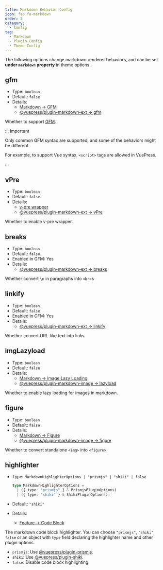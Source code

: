 ```yaml
---
title: Markdown Behavior Config
icon: fab fa-markdown
order: 2
category:
  - Config
tag:
  - Markdown
  - Plugin Config
  - Theme Config
---
```


The following options change markdown renderer behaviors, and can be set **under `markdown` property** in theme options.

<!-- more -->

## gfm

- Type: `boolean`
- Default: `false`
- Details:
  - [Markdown → GFM](../../guide/markdown/others.md#gfm)
  - [@vuepress/plugin-markdown-ext → gfm][gfm]

Whether to support [GFM](https://github.github.com/gfm/).

::: important

Only common GFM syntax are supported, and some of the behaviors might be different.

For example, to support Vue syntax, `<script>` tags are allowed
in VuePress.

:::

## vPre

- Type: `boolean`
- Default: `false`
- Details:
  - [v-pre wrapper](../../guide/markdown/others.md#v-pre)
  - [@vuepress/plugin-markdown-ext → vPre][vPre]

Whether to enable v-pre wrapper.

## breaks

- Type: `boolean`
- Default: `false`
- Enabled in GFM: Yes
- Details:
  - [@vuepress/plugin-markdown-ext → breaks][breaks]

Whether convert `\n` in paragraphs into `<br>`s

## linkify

- Type: `boolean`
- Default: `false`
- Enabled in GFM: Yes
- Details:
  - [@vuepress/plugin-markdown-ext → linkify][linkify]

Whether convert URL-like text into links

## imgLazyload

- Type: `boolean`
- Default: `false`
- Details:
  - [Markdown → Image Lazy Loading](../../guide/markdown/grammar/image.md#image-lazyload)
  - [@vuepress/plugin-markdown-image → lazyload][lazyload]

Whether to enable lazy loading for images in markdown.

## figure

- Type: `boolean`
- Default: `false`
- Details:
  - [Markdown → Figure](../../guide/markdown/grammar/image.md#figure)
  - [@vuepress/plugin-markdown-image → figure][figure]

Whether to convert standalone `<img>` into `<figure>`.

## highlighter

- Type: `MarkdownHighlighterOptions | "prismjs" | "shiki" | false`

  ```ts
  type MarkdownHighlighterOptions =
    | ({ type: "prismjs" } & PrismjsPluginOptions)
    | ({ type: "shiki" } & ShikiPluginOptions);
  ```

- Default: `"shiki"`

- Details:
  - [Feature → Code Block](../../guide/markdown/code/fence.md)

The markdown code block highlighter. You can choose `"prismjs"`, `"shiki"`, `false` or an object with `type` field declaring the highlighter name and other plugin options.

- `prismjs`: Use [@vuepress/plugin-prismjs][prismjs].
- `shiki`: Use [@vuepress/plugin-shiki][shiki].
- `false`: Disable code block highlighting.

[breaks]: https://ecosystem.vuejs.press/plugins/markdown/markdown-ext.html#breaks
[linkify]: https://ecosystem.vuejs.press/plugins/markdown/markdown-ext.html#linkify
[gfm]: https://ecosystem.vuejs.press/plugins/markdown/markdown-ext.html#gfm
[figure]: https://ecosystem.vuejs.press/plugins/markdown/markdown-image.html#figure
[lazyload]: https://ecosystem.vuejs.press/plugins/markdown/markdown-image.html#lazyload
[vPre]: https://ecosystem.vuejs.press/plugins/markdown/markdown-ext.html#vPre
[prismjs]: https://ecosystem.vuejs.press/plugins/markdown/prismjs.html
[shiki]: https://ecosystem.vuejs.press/plugins/markdown/shiki.html
